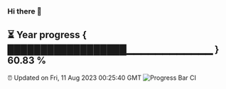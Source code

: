 ### Hi there 👋
⏳ Year progress { ██████████████████▁▁▁▁▁▁▁▁▁▁▁▁ } 60.83 %
---
⏰ Updated on Fri, 11 Aug 2023 00:25:40 GMT
![Progress Bar CI](https://github.com/Moyi321/Moyi321/workflows/Progress%20Bar%20CI/badge.svg)
